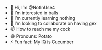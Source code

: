 - 👋 Hi, I’m @NotInUse4
- 👀 I’m interested in balls
- 🌱 I’m currently learning nothing
- 💞️ I’m looking to collaborate on having gex
- 📫 How to reach me my cock
- 😄 Pronouns: Potato
- ⚡ Fun fact: My IQ is Cucumber

<!---
NotInUse4/NotInUse4 is a ✨ special ✨ repository because its `README.md` (this file) appears on your GitHub profile.
You can click the Preview link to take a look at your changes.
--->
